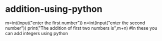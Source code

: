 # addition-using-python
m=int(input("enter the first number"))
n=int(input("enter the second number"))
print("The addition of first two numbers is",m+n)
#In these you can add integers using python
